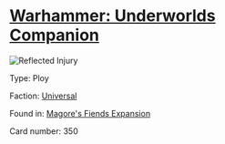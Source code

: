 # [Warhammer: Underworlds Companion](https://guidokessels.github.io/wh-underworlds)

  

![Reflected Injury](https://warhammerunderworlds.com/wp-content/uploads/sites/6/2018/03/350_ENG.png)



Type: Ploy

Faction: [Universal](https://guidokessels.github.io/wh-underworlds/factions/universal)

Found in: [Magore's Fiends Expansion](https://guidokessels.github.io/wh-underworlds/locations/magores-fiends-expansion)

Card number: 350
